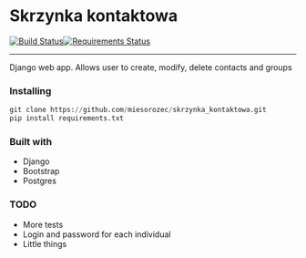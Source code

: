 # Skrzynka kontaktowa 
[![Build Status](https://travis-ci.org/myslak71/contact_mail.svg?branch=master)](https://travis-ci.org/myslak71/contact_mail)[![Requirements Status](https://requires.io/github/miesorozec/skrzynka_kontaktowa/requirements.svg?branch=master)](https://requires.io/github/miesorozec/skrzynka_kontaktowa/requirements/?branch=master)
___
Django web app. Allows user to create, modify, delete contacts and groups


### Installing
```python
git clone https://github.com/miesorozec/skrzynka_kontaktowa.git
pip install requirements.txt
```
### Built with
* Django
* Bootstrap
* Postgres
### TODO
* More tests
* Login and password for each individual
* Little things
